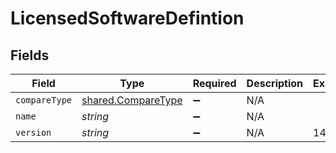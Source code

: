 # LicensedSoftwareDefintion


## Fields

| Field                                                    | Type                                                     | Required                                                 | Description                                              | Example                                                  |
| -------------------------------------------------------- | -------------------------------------------------------- | -------------------------------------------------------- | -------------------------------------------------------- | -------------------------------------------------------- |
| `compareType`                                            | [shared.CompareType](../../models/shared/comparetype.md) | :heavy_minus_sign:                                       | N/A                                                      |                                                          |
| `name`                                                   | *string*                                                 | :heavy_minus_sign:                                       | N/A                                                      |                                                          |
| `version`                                                | *string*                                                 | :heavy_minus_sign:                                       | N/A                                                      | 14.0                                                     |